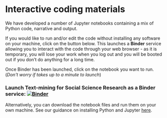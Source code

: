 # Interactive coding materials

We have developed a number of Jupyter notebooks containing a mix of Python code, narrative and output.

If you would like to run and/or edit the code without installing any software on your machine, click on the button below. This launches a **Binder** service allowing you to interact with the code through your web browser - as it is temporary, you will lose your work when you log out and you will be booted out if you don’t do anything for a long time.

Once Binder has been launched, click on the notebook you want to run. (*Don't worry if takes up to a minute to launch*)

### Launch Text-mining for Social Science Research as a Binder service: [![Binder](http://mybinder.org/badge_logo.svg)](https://mybinder.org/v2/gh/UKDataServiceOpen/text-mining/master?filepath=code)<br>

Alternatively, you can download the notebook files and run them on your own machine. See our guidance on installing Python and Jupyter [here](https://github.com/UKDataServiceOpen/new-forms-of-data/blob/master/installation.md).
